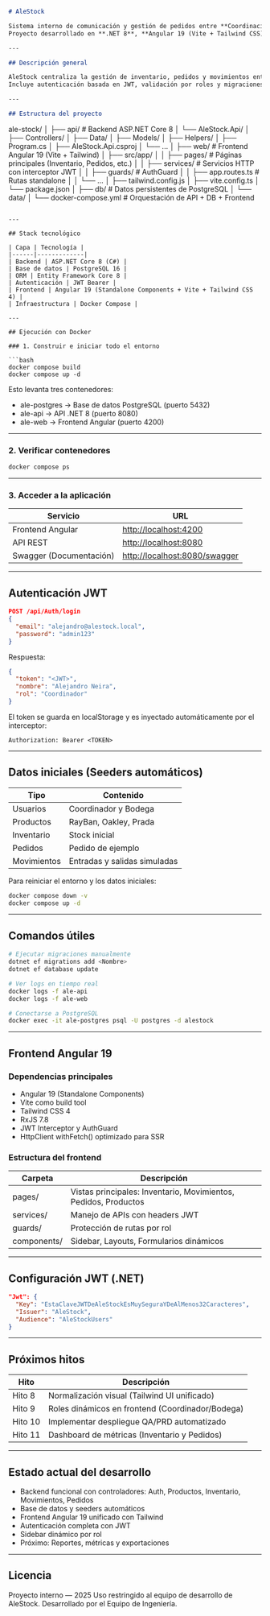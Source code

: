 ```markdown
# AleStock

Sistema interno de comunicación y gestión de pedidos entre **Coordinación** y **Bodega**.  
Proyecto desarrollado en **.NET 8**, **Angular 19 (Vite + Tailwind CSS)** y **PostgreSQL**, totalmente orquestado mediante **Docker Compose**.

---

## Descripción general

AleStock centraliza la gestión de inventario, pedidos y movimientos entre la bodega y la coordinación, evitando dependencias con las sucursales.  
Incluye autenticación basada en JWT, validación por roles y migraciones automáticas con datos iniciales (seeders).

---

## Estructura del proyecto

```

ale-stock/
│
├── api/                        # Backend ASP.NET Core 8
│   └── AleStock.Api/
│       ├── Controllers/
│       ├── Data/
│       ├── Models/
│       ├── Helpers/
│       ├── Program.cs
│       ├── AleStock.Api.csproj
│       └── ...
│
├── web/                        # Frontend Angular 19 (Vite + Tailwind)
│   ├── src/app/
│   │   ├── pages/              # Páginas principales (Inventario, Pedidos, etc.)
│   │   ├── services/           # Servicios HTTP con interceptor JWT
│   │   ├── guards/             # AuthGuard
│   │   ├── app.routes.ts       # Rutas standalone
│   │   └── ...
│   ├── tailwind.config.js
│   ├── vite.config.ts
│   └── package.json
│
├── db/                         # Datos persistentes de PostgreSQL
│   └── data/
│
└── docker-compose.yml           # Orquestación de API + DB + Frontend

````

---

## Stack tecnológico

| Capa | Tecnología |
|------|-------------|
| Backend | ASP.NET Core 8 (C#) |
| Base de datos | PostgreSQL 16 |
| ORM | Entity Framework Core 8 |
| Autenticación | JWT Bearer |
| Frontend | Angular 19 (Standalone Components + Vite + Tailwind CSS 4) |
| Infraestructura | Docker Compose |

---

## Ejecución con Docker

### 1. Construir e iniciar todo el entorno

```bash
docker compose build
docker compose up -d
````

Esto levanta tres contenedores:

* ale-postgres → Base de datos PostgreSQL (puerto 5432)
* ale-api → API .NET 8 (puerto 8080)
* ale-web → Frontend Angular (puerto 4200)

---

### 2. Verificar contenedores

```bash
docker compose ps
```

---

### 3. Acceder a la aplicación

| Servicio                | URL                                                            |
| ----------------------- | -------------------------------------------------------------- |
| Frontend Angular        | [http://localhost:4200](http://localhost:4200)                 |
| API REST                | [http://localhost:8080](http://localhost:8080)                 |
| Swagger (Documentación) | [http://localhost:8080/swagger](http://localhost:8080/swagger) |

---

## Autenticación JWT

```json
POST /api/Auth/login
{
  "email": "alejandro@alestock.local",
  "password": "admin123"
}
```

Respuesta:

```json
{
  "token": "<JWT>",
  "nombre": "Alejandro Neira",
  "rol": "Coordinador"
}
```

El token se guarda en localStorage y es inyectado automáticamente por el interceptor:

```
Authorization: Bearer <TOKEN>
```

---

## Datos iniciales (Seeders automáticos)

| Tipo        | Contenido                    |
| ----------- | ---------------------------- |
| Usuarios    | Coordinador y Bodega         |
| Productos   | RayBan, Oakley, Prada        |
| Inventario  | Stock inicial                |
| Pedidos     | Pedido de ejemplo            |
| Movimientos | Entradas y salidas simuladas |

Para reiniciar el entorno y los datos iniciales:

```bash
docker compose down -v
docker compose up -d
```

---

## Comandos útiles

```bash
# Ejecutar migraciones manualmente
dotnet ef migrations add <Nombre>
dotnet ef database update

# Ver logs en tiempo real
docker logs -f ale-api
docker logs -f ale-web

# Conectarse a PostgreSQL
docker exec -it ale-postgres psql -U postgres -d alestock
```

---

## Frontend Angular 19

### Dependencias principales

* Angular 19 (Standalone Components)
* Vite como build tool
* Tailwind CSS 4
* RxJS 7.8
* JWT Interceptor y AuthGuard
* HttpClient withFetch() optimizado para SSR

### Estructura del frontend

| Carpeta     | Descripción                                                     |
| ----------- | --------------------------------------------------------------- |
| pages/      | Vistas principales: Inventario, Movimientos, Pedidos, Productos |
| services/   | Manejo de APIs con headers JWT                                  |
| guards/     | Protección de rutas por rol                                     |
| components/ | Sidebar, Layouts, Formularios dinámicos                         |

---

## Configuración JWT (.NET)

```json
"Jwt": {
  "Key": "EstaClaveJWTDeAleStockEsMuySeguraYDeAlMenos32Caracteres",
  "Issuer": "AleStock",
  "Audience": "AleStockUsers"
}
```

---

## Próximos hitos

| Hito    | Descripción                                      |
| ------- | ------------------------------------------------ |
| Hito 8  | Normalización visual (Tailwind UI unificado)     |
| Hito 9  | Roles dinámicos en frontend (Coordinador/Bodega) |
| Hito 10 | Implementar despliegue QA/PRD automatizado       |
| Hito 11 | Dashboard de métricas (Inventario y Pedidos)     |

---

## Estado actual del desarrollo

* Backend funcional con controladores: Auth, Productos, Inventario, Movimientos, Pedidos
* Base de datos y seeders automáticos
* Frontend Angular 19 unificado con Tailwind
* Autenticación completa con JWT
* Sidebar dinámico por rol
* Próximo: Reportes, métricas y exportaciones

---

## Licencia

Proyecto interno — 2025
Uso restringido al equipo de desarrollo de AleStock.
Desarrollado por el Equipo de Ingeniería.

```
```
